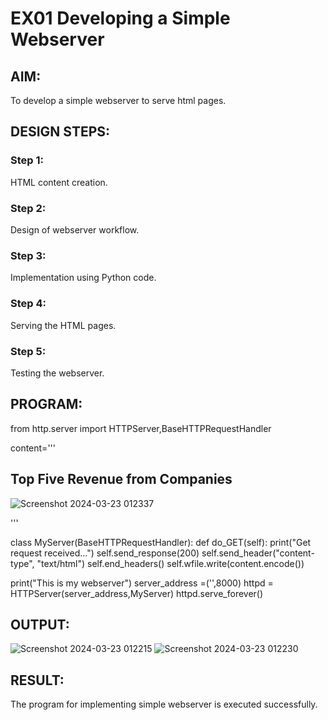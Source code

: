 # EX01 Developing a Simple Webserver


## AIM:
To develop a simple webserver to serve html pages.

## DESIGN STEPS:
### Step 1: 
HTML content creation.

### Step 2:
Design of webserver workflow.

### Step 3:
Implementation using Python code.

### Step 4:
Serving the HTML pages.

### Step 5:
Testing the webserver.

## PROGRAM:
from http.server import HTTPServer,BaseHTTPRequestHandler


content=''' <!doctype html>


<title> My Web Server</title>

 ## Top Five Revenue from Companies
        
![Screenshot 2024-03-23 012337](https://github.com/RITHISHlearn/simplewebserver/assets/145446645/42fe6311-233d-4723-a318-f94a83f69ac5)
 

'''

class MyServer(BaseHTTPRequestHandler): def do_GET(self): print("Get request received...") self.send_response(200) self.send_header("content-type", "text/html")
self.end_headers() self.wfile.write(content.encode())


print("This is my webserver") server_address =('',8000) httpd = HTTPServer(server_address,MyServer) httpd.serve_forever()


## OUTPUT:
 ![Screenshot 2024-03-23 012215](https://github.com/RITHISHlearn/simplewebserver/assets/145446645/505ef907-fff1-4060-a4e9-6d249ff6d75a)
![Screenshot 2024-03-23 012230](https://github.com/RITHISHlearn/simplewebserver/assets/145446645/486bb6b9-4d67-47bb-b8f6-e198725f018a)


## RESULT:
The program for implementing simple webserver is executed successfully.
